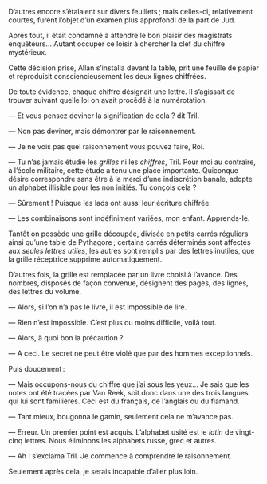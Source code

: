 D’autres encore s’étalaient sur divers feuillets ; mais celles-ci, relativement courtes, furent l’objet d’un examen plus approfondi de la part de Jud.

Après tout, il était condamné à attendre le bon plaisir des magistrats
enquêteurs… Autant occuper ce loisir à chercher la clef du chiffre mystérieux.

Cette décision prise, Allan s’installa devant la table, prit une feuille de
papier et reproduisit consciencieusement les deux lignes chiffrées.

De toute évidence, chaque chiffre désignait une lettre. Il s’agissait de
trouver suivant quelle loi on avait procédé à la numérotation.

— Et vous pensez deviner la signification de cela ? dit Tril.

— Non pas deviner, mais démontrer par le raisonnement.

— Je ne vois pas quel raisonnement vous pouvez faire, Roi.

— Tu n’as jamais étudié les _grilles_ ni les _chiffres_, Tril. Pour moi au
contraire, à l’école militaire, cette étude a tenu une place importante. Quiconque désire correspondre sans être à la merci d’une indiscrétion banale,
adopte un alphabet illisible pour les non initiés. Tu conçois cela ?

— Sûrement ! Puisque les lads ont aussi leur écriture chiffrée.

— Les combinaisons sont indéfiniment variées, mon enfant. Apprends-le.

Tantôt on possède une grille découpée, divisée en petits carrés réguliers ainsi qu’une table de Pythagore ; certains carrés déterminés sont affectés aux _seules lettres utiles_, les autres sont remplis par des lettres inutiles, que la grille réceptrice supprime automatiquement.

D’autres fois, la grille est remplacée par un livre choisi à l’avance. Des
nombres, disposés de façon convenue, désignent des pages, des lignes, des
lettres du volume.

— Alors, si l’on n’a pas le livre, il est impossible de lire.

— Rien n’est impossible. C’est plus ou moins difficile, voilà tout.

— Alors, à quoi bon la précaution ?

— A ceci. Le secret ne peut être violé que par des hommes exceptionnels.

Puis doucement :

— Mais occupons-nous du chiffre que j’ai sous les yeux… Je sais que les
notes ont été tracées par Van Reek, soit donc dans une des trois langues qui
lui sont familières. Ceci est du français, de l’anglais ou du flamand.

— Tant mieux, bougonna le gamin, seulement cela ne m’avance pas.

— Erreur. Un premier point est acquis. L’alphabet usité est le _latin_ de
vingt-cinq lettres. Nous éliminons les alphabets russe, grec et autres.

— Ah ! s’exclama Tril. Je commence à comprendre le raisonnement.

Seulement après cela, je serais incapable d’aller plus loin.
